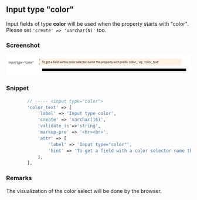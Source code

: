 ## Input type "color"

Input fields of type **color** will be used when the property starts with "color".
Please set `'create' => 'varchar(N)'` too.

### Screenshot

![alt text](../../../images/input_color.png)

### Snippet

```php
        // ----- <input type="color">
        'color_text' => [
            'label' => 'Input type color',
            'create' => 'varchar(16)', 
            'validate_is'=>'string', 
            'markup-pre' => '<hr><br>',
            'attr' => [
                'label' => 'Input type="color"',
                'hint' => 'To get a field with a color selector name the property with prefix \'color_\' eg. \'color_text\'',
            ],
        ],

```

### Remarks

The visualization of the color select will be done by the browser.

